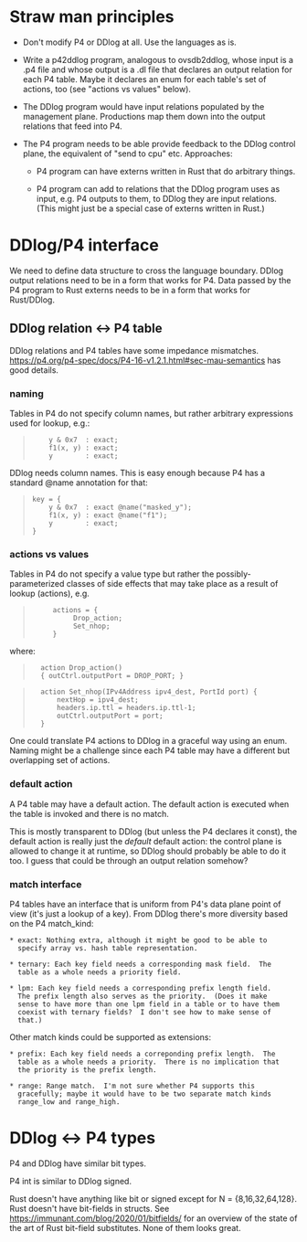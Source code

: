 # Straw man principles

* Don't modify P4 or DDlog at all.  Use the languages as is.

* Write a p42ddlog program, analogous to ovsdb2ddlog, whose input is a
  .p4 file and whose output is a .dl file that declares an output
  relation for each P4 table.  Maybe it declares an enum for each
  table's set of actions, too (see "actions vs values" below).

* The DDlog program would have input relations populated by the
  management plane.  Productions map them down into the output
  relations that feed into P4.

* The P4 program needs to be able provide feedback to the DDlog
  control plane, the equivalent of "send to cpu" etc.  Approaches:

  - P4 program can have externs written in Rust that do arbitrary
    things.

  - P4 program can add to relations that the DDlog program uses as
    input, e.g. P4 outputs to them, to DDlog they are input relations.
    (This might just be a special case of externs written in Rust.)

# DDlog/P4 interface

We need to define data structure to cross the language boundary.
DDlog output relations need to be in a form that works for P4.  Data
passed by the P4 program to Rust externs needs to be in a form that
works for Rust/DDlog.

## DDlog relation <-> P4 table

DDlog relations and P4 tables have some impedance mismatches.
https://p4.org/p4-spec/docs/P4-16-v1.2.1.html#sec-mau-semantics has
good details.

### naming

Tables in P4 do not specify column names, but rather arbitrary
expressions used for lookup, e.g.:

>         y & 0x7  : exact;
>         f1(x, y) : exact;
>         y        : exact;

DDlog needs column names.  This is easy enough because P4 has a
standard @name annotation for that:

>     key = {
>         y & 0x7  : exact @name("masked_y");
>         f1(x, y) : exact @name("f1");
>         y        : exact;
>     }

### actions vs values

Tables in P4 do not specify a value type but rather the
possibly-parameterized classes of side effects that may take place as
a result of lookup (actions), e.g.

>          actions = {
>               Drop_action;
>               Set_nhop;
>          }

where:

>       action Drop_action()
>       { outCtrl.outputPort = DROP_PORT; }

>       action Set_nhop(IPv4Address ipv4_dest, PortId port) {
>           nextHop = ipv4_dest;
>           headers.ip.ttl = headers.ip.ttl-1;
>           outCtrl.outputPort = port;
>       }

One could translate P4 actions to DDlog in a graceful way using an
enum.  Naming might be a challenge since each P4 table may have a
different but overlapping set of actions.

### default action

A P4 table may have a default action.  The default action is executed
when the table is invoked and there is no match.

This is mostly transparent to DDlog (but unless the P4 declares it
const), the default action is really just the *default* default
action: the control plane is allowed to change it at runtime, so DDlog
should probably be able to do it too.  I guess that could be through
an output relation somehow?

### match interface

P4 tables have an interface that is uniform from P4's data plane point
of view (it's just a lookup of a key).  From DDlog there's more
diversity based on the P4 match_kind:

    * exact: Nothing extra, although it might be good to be able to
      specify array vs. hash table representation.

    * ternary: Each key field needs a corresponding mask field.  The
      table as a whole needs a priority field.

    * lpm: Each key field needs a corresponding prefix length field.
      The prefix length also serves as the priority.  (Does it make
      sense to have more than one lpm field in a table or to have them
      coexist with ternary fields?  I don't see how to make sense of
      that.)

Other match kinds could be supported as extensions:

    * prefix: Each key field needs a correponding prefix length.  The
      table as a whole needs a priority.  There is no implication that
      the priority is the prefix length.

    * range: Range match.  I'm not sure whether P4 supports this
      gracefully; maybe it would have to be two separate match kinds
      range_low and range_high.

# DDlog <-> P4 types

P4 and DDlog have similar bit<N> types.

P4 int<N> is similar to DDlog signed<N>.

Rust doesn't have anything like bit<N> or signed<N> except for N =
{8,16,32,64,128}.  Rust doesn't have bit-fields in structs. See
https://immunant.com/blog/2020/01/bitfields/ for an overview of the
state of the art of Rust bit-field substitutes.  None of them looks
great.
